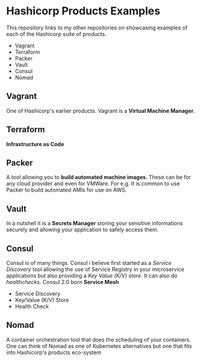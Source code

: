 # Hashicorp Products Examples

This repository links to my other repositories on showcasing examples of each of the Hashicorp suite of products.

- Vagrant
- Terraform
- Packer
- Vault
- Consul
- Nomad

## Vagrant

One of Hashicorp's earlier products. Vagrant is a __Virtual Machine Manager__. 

## Terraform

__Infrastructure as Code__

## Packer

A tool allowing you to __build automated machine images__. These can be for any cloud provider and even for VMWare. For e.g. It is common to use Packer to build automated AMIs for use on AWS.

## Vault

In a nutshell it is a __Secrets Manager__ storing your sensitive informations securely and allowing your application to safely access them.

## Consul

Consul is of many things. Consul i believe first started as a _Service Discovery_ tool allowing the use of Service Registry in your microservice applications but also providing a _Key Value (K/V) store_. It can also do _healthchecks_. Consul 2.0 born __Service Mesh__

- Service Discovery
- Key/Value (K/V) Store
- Health Check

## Nomad

A container orchestration tool that does the scheduling of your containers. One can think of Nomad as one of Kubernetes alternatives but one that fits into Hashicorp's products eco-system
